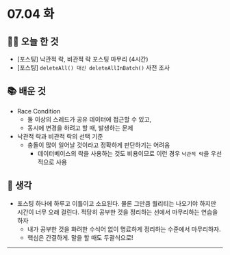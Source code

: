 # 07.04 화

## 🚶‍♂️ 오늘 한 것

- [포스팅] 낙관적 락, 비관적 락 포스팅 마무리 (4시간)
- [포스팅] `deleteAll() 대신 deleteAllInBatch()` 사전 조사 

## 📚 배운 것

- Race Condition
  - 둘 이상의 스레드가 공유 데이터에 접근할 수 있고,
  - 동시에 변경을 하려고 할 때, 발생하는 문제
- 낙관적 락과 비관적 락의 선택 기준
  - 충돌이 많이 일어날 것이라고 정확하게 판단하기는 어려움
    - 데이터베이스의 락을 사용하는 것도 비용이므로 이런 경우 `낙관적 락`을 우선적으로 사용

## 🤔 생각

- 포스팅 하나에 하루고 이틀이고 소요된다. 물론 그만큼 퀄리티는 나오기야 하지만 시간이 너무 오래 걸린다. 적당히 공부한 것을 정리하는 선에서 마무리하는 연습을 하자
  - 내가 공부한 것을 화려한 수식어 없이 명료하게 정리하는 수준에서 마무리하자. 
  - 핵심은 간결하게. 말을 할 때도 두괄식으로!


---